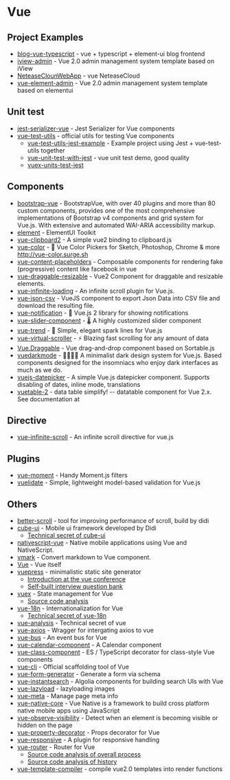 # Vue

## Project Examples

- [blog-vue-typescript](https://github.com/biaochenxuying/blog-vue-typescript) - vue + typescript + element-ui blog frontend
- [iview-admin](https://github.com/iview/iview-admin) - Vue 2.0 admin management system template based on iView
- [NeteaseClounWebApp](https://github.com/javaSwing/NeteaseCloudWebApp) - vue NeteaseCloud
- [vue-element-admin](https://github.com/PanJiaChen/vue-element-admin) - Vue 2.0 admin management system template based on elementui

## Unit test

- [jest-serializer-vue](https://github.com/eddyerburgh/jest-serializer-vue) - Jest Serializer for Vue components
- [vue-test-utils](https://github.com/vuejs/vue-test-utils) - official utils for testing Vue components
    - [vue-test-utils-jest-example](https://github.com/vuejs/vue-test-utils-jest-example) - Example project using Jest + vue-test-utils together
    - [vue-unit-test-with-jest](https://github.com/FunnyLiu/vue-unit-test-with-jest) - vue unit test demo, good quality
    - [vuex-units-test-jest](https://github.com/brizer/vuex-utils-test-jest)


## Components


- [bootstrap-vue](https://github.com/bootstrap-vue/bootstrap-vue) - BootstrapVue, with over 40 plugins and more than 80 custom components, provides one of the most comprehensive implementations of Bootstrap v4 components and grid system for Vue.js. With extensive and automated WAI-ARIA accessibility markup.
- [element](https://github.com/ElemeFE/element) - ElementUI Toolkit
- [vue-clipboard2](https://github.com/Inndy/vue-clipboard2) - A simple vue2 binding to clipboard.js
- [vue-color](https://github.com/xiaokaike/vue-color) - <g-emoji class="g-emoji" alias="art" fallback-src="https://github.githubassets.com/images/icons/emoji/unicode/1f3a8.png">🎨</g-emoji> Vue Color Pickers for Sketch, Photoshop, Chrome &amp; more <a href="http://vue-color.surge.sh" rel="nofollow">http://vue-color.surge.sh</a>
- [vue-content-placeholders](https://github.com/michalsnik/vue-content-placeholders) - Composable components for rendering fake (progressive) content like facebook in vue
- [vue-draggable-resizable](https://github.com/mauricius/vue-draggable-resizable) - Vue2 Component for draggable and resizable elements.
- [vue-infinite-loading](https://github.com/PeachScript/vue-infinite-loading) - An infinite scroll plugin for Vue.js.
- [vue-json-csv](https://github.com/Belphemur/vue-json-csv) - VueJS component to export Json Data into CSV file and download the resulting file.
- [vue-notification](https://github.com/euvl/vue-notification) - <g-emoji class="g-emoji" alias="icecream" fallback-src="https://github.githubassets.com/images/icons/emoji/unicode/1f366.png">🍦</g-emoji> Vue.js 2 library for showing notifications
- [vue-slider-component](https://github.com/NightCatSama/vue-slider-component) - <g-emoji class="g-emoji" alias="thermometer" fallback-src="https://github.githubassets.com/images/icons/emoji/unicode/1f321.png">🌡</g-emoji> A highly customized slider component
- [vue-trend](https://github.com/QingWei-Li/vue-trend) - <g-emoji class="g-emoji" alias="rainbow" fallback-src="https://github.githubassets.com/images/icons/emoji/unicode/1f308.png">🌈</g-emoji> Simple, elegant spark lines for Vue.js
- [vue-virtual-scroller](https://github.com/Akryum/vue-virtual-scroller) - <g-emoji class="g-emoji" alias="zap" fallback-src="https://github.githubassets.com/images/icons/emoji/unicode/26a1.png">⚡️</g-emoji> Blazing fast scrolling for any amount of data
- [Vue.Draggable](https://github.com/SortableJS/Vue.Draggable) - Vue drag-and-drop component based on Sortable.js
- [vuedarkmode](https://github.com/LeCoupa/vuedarkmode) - <g-emoji class="g-emoji" alias="woman_artist" fallback-src="https://github.githubassets.com/images/icons/emoji/unicode/1f469-1f3a8.png">👩‍🎨</g-emoji><g-emoji class="g-emoji" alias="man_artist" fallback-src="https://github.githubassets.com/images/icons/emoji/unicode/1f468-1f3a8.png">👨‍🎨</g-emoji> A minimalist dark design system for Vue.js. Based components designed for the insomniacs who enjoy dark interfaces as much as we do.
- [vuejs-datepicker](https://github.com/charliekassel/vuejs-datepicker) - A simple Vue.js datepicker component. Supports disabling of dates, inline mode, translations
- [vuetable-2](https://github.com/ratiw/vuetable-2) - data table simplify! -- datatable component for Vue 2.x. See documentation at

## Directive

- [vue-infinite-scroll](https://github.com/ElemeFE/vue-infinite-scroll) - An infinite scroll directive for vue.js

## Plugins

- [vue-moment](https://www.npmjs.com/package/vue-moment) - Handy Moment.js filters
- [vuelidate](https://github.com/vuelidate/vuelidate) - Simple, lightweight model-based validation for Vue.js

## Others

- [better-scroll](https://github.com/ustbhuangyi/better-scroll) - tool for improving performance of scroll, build by didi
- [cube-ui](https://github.com/didi/cube-ui) - Mobile ui framework developed by Didi
    - [Technical secret of cube-ui](https://github.com/DDFE/DDFE-blog/issues/31)
- [nativescript-vue](https://github.com/nativescript-vue/nativescript-vue) - Native mobile applications using Vue and NativeScript.
- [vmark](https://github.com/egoist/vmark) - Convert markdown to Vue component.
- [Vue](https://github.com/vuejs/vue) - Vue itself
- [vuepress](https://github.com/vuejs/vuepress) - minimalistic static site generator
    - [Introduction at the vue conference](https://zhuanlan.zhihu.com/p/68669412)
    - [Self-built interview question bank](https://github.com/omnipotent-front-end/Interview)
- [vuex](https://github.com/vuejs/vuex) - State management for Vue
    - [Source code analysis](https://github.com/DDFE/DDFE-blog/issues/8)
- [vue-18n](https://github.com/kazupon/vue-i18n) - Internationalization for Vue
    - [Technical secret of vue-18n](https://github.com/DDFE/DDFE-blog/issues/14)
- [vue-analysis](https://github.com/ustbhuangyi/vue-analysis) - Technical secret of vue
- [vue-axios](https://www.npmjs.com/package/vue-axios) - Wragger for intergating axios to vue
- [vue-bus](https://www.npmjs.com/package/vue-bus) - An event bus for Vue
- [vue-calendar-component](https://www.npmjs.com/package/vue-calendar-component) - A Calendar component
- [vue-class-component](https://github.com/vuejs/vue-class-component) - ES / TypeScript decorator for class-style Vue components
- [vue-cli](https://github.com/vuejs/vue-cli) - Official scaffolding tool of Vue
- [vue-form-generator](https://github.com/vue-generators/vue-form-generator) - Generate a form via schema
- [vue-instantsearch](https://github.com/algolia/vue-instantsearch) - Algolia components for building search UIs with Vue
- [vue-lazyload](https://www.npmjs.com/package/vue-lazyload) - lazyloading images
- [vue-meta](https://github.com/nuxt/vue-meta) - Manage page meta info
- [vue-native-core](https://github.com/GeekyAnts/vue-native-core) - Vue Native is a framework to build cross platform native mobile apps using JavaScript
- [vue-observe-visibility](https://github.com/Akryum/vue-observe-visibility) - Detect when an element is becoming visible or hidden on the page
- [vue-property-decorator](https://github.com/kaorun343/vue-property-decorator) - Props decorator for Vue
- [vue-responsive](https://github.com/reinerBa/Vue-Responsive) - A plugin for responsive handling
- [vue-router](https://github.com/vuejs/vue-router) - Router for Vue
    - [Source code analysis of overall process](https://github.com/DDFE/DDFE-blog/issues/9)
    - [Source code analysis of history](https://github.com/DDFE/DDFE-blog/issues/11)
- [vue-template-compiler](https://www.npmjs.com/package/vue-template-compiler) - compile vue2.0 templates into render functions